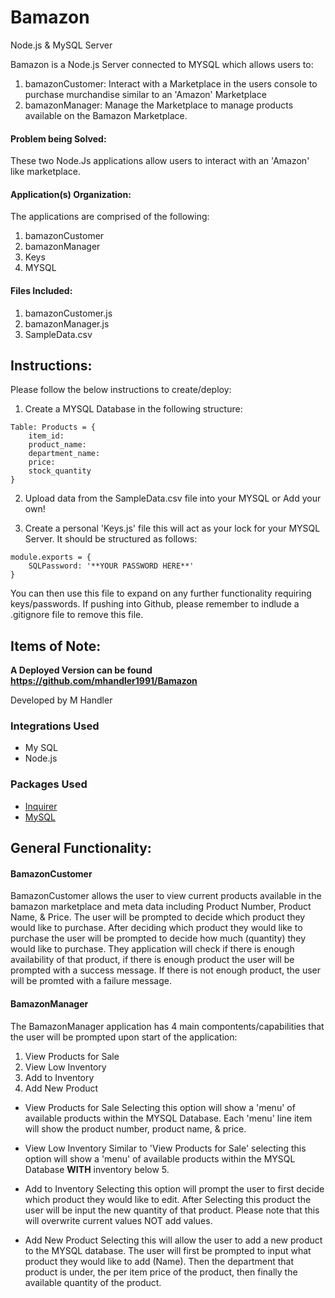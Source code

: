 # Bamazon

Node.js &amp; MySQL Server 

Bamazon is a Node.js Server connected to MYSQL which allows users to:
1. bamazonCustomer: Interact with a Marketplace in the users console to purchase murchandise similar to an 'Amazon' Marketplace
2. bamazonManager: Manage the Marketplace to manage products available on the Bamazon Marketplace. 

#### Problem being Solved:
These two Node.Js applications allow users to interact with an 'Amazon' like marketplace.

#### Application(s) Organization:
The applications are comprised of the following:
1. bamazonCustomer
2. bamazonManager
3. Keys
4. MYSQL

#### Files Included:
1. bamazonCustomer.js
2. bamazonManager.js
3. SampleData.csv


## Instructions:
Please follow the below instructions to create/deploy:

1. Create a MYSQL Database in the following structure: 

````
Table: Products = {
    item_id:
    product_name:
    department_name:
    price:
    stock_quantity
}
````

2. Upload data from the SampleData.csv file into your MYSQL or Add your own!

3. Create a personal 'Keys.js' file this will act as your lock for your MYSQL Server. It should be structured as follows:

````
module.exports = {
    SQLPassword: '**YOUR PASSWORD HERE**'
}
````

You can then use this file to expand on any further functionality requiring keys/passwords. If pushing into Github, please remember to indlude a .gitignore file to remove this file. 

## Items of Note:

**A Deployed Version can be found https://github.com/mhandler1991/Bamazon**

Developed by M Handler

### Integrations Used
- My SQL
- Node.js

### Packages Used
- [Inquirer](https://www.npmjs.com/package/inquirer)
- [MySQL](https://www.npmjs.com/package/mysql)

## General Functionality:

#### BamazonCustomer
BamazonCustomer allows the user to view current products available in the bamazon marketplace and meta data including Product Number, Product Name, & Price. The user will be prompted to decide which product they would like to purchase. After deciding which product they would like to purchase the user will be prompted to decide how much (quantity) they would like to purchase. They application will check if there is enough availability of that product, if there is enough product the user will be prompted with a success message. If there is not enough product, the user will be promted with a failure message.

#### BamazonManager
The BamazonManager application has 4 main compontents/capabilities that the user will be prompted upon start of the application:
1. View Products for Sale
2. View Low Inventory
3. Add to Inventory
4. Add New Product


- View Products for Sale
Selecting this option will show a 'menu' of available products within the MYSQL Database. Each 'menu' line item will show the product number, product name, & price.

- View Low Inventory
Similar to 'View Products for Sale' selecting this option will show a 'menu' of available products within the MYSQL Database **WITH** inventory below 5.

- Add to Inventory
Selecting this option will prompt the user to first decide which product they would like to edit. After Selecting this product the user will be input the new quantity of that product. Please note that this will overwrite current values NOT add values.

- Add New Product
Selecting this will allow the user to add a new product to the MYSQL database. The user will first be prompted to input what product they would like to add (Name). Then the department that product is under, the per item price of the product, then finally the available quantity of the product. 